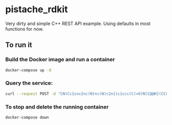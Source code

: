 # pistache_rdkit

Very dirty and simple C++ REST API example. Using defaults in most functions for now.

## To run it

### Build the Docker image and run a container

```bash
docker-compose up -d
```

### Query the service:

```bash
curl --request POST -d "CN(Cc1cnc2nc(N)nc(N)c2n1)c1ccc(C(=O)N[C@@H](CCC(=O)O)C(=O)O)cc1" http://localhost:9080/painsFilters
```

### To stop and delete the running container

```bash
docker-compose down
```
